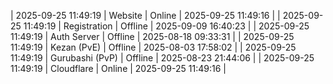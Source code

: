 | 2025-09-25 11:49:19 | Website | Online | 2025-09-25 11:49:16 |
| 2025-09-25 11:49:19 | Registration | Offline | 2025-09-09 16:40:23 |
| 2025-09-25 11:49:19 | Auth Server | Offline | 2025-08-18 09:33:31 |
| 2025-09-25 11:49:19 | Kezan (PvE) | Offline | 2025-08-03 17:58:02 |
| 2025-09-25 11:49:19 | Gurubashi (PvP) | Offline | 2025-08-23 21:44:06 |
| 2025-09-25 11:49:19 | Cloudflare | Online | 2025-09-25 11:49:16 |
